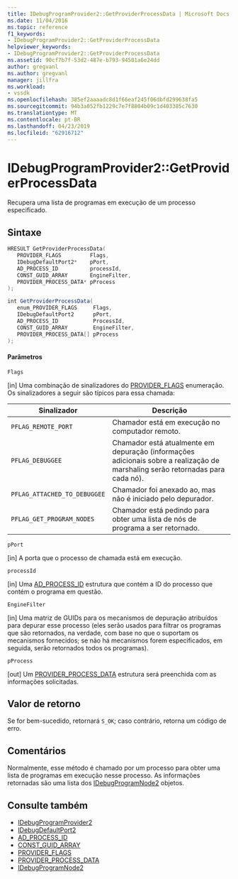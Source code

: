 ```yaml
---
title: IDebugProgramProvider2::GetProviderProcessData | Microsoft Docs
ms.date: 11/04/2016
ms.topic: reference
f1_keywords:
- IDebugProgramProvider2::GetProviderProcessData
helpviewer_keywords:
- IDebugProgramProvider2::GetProviderProcessData
ms.assetid: 90cf7b7f-53d2-487e-b793-94501a6e24dd
author: gregvanl
ms.author: gregvanl
manager: jillfra
ms.workload:
- vssdk
ms.openlocfilehash: 385ef2aaaadc8d1f66eaf245f06dbfd299638fa5
ms.sourcegitcommit: 94b3a052fb1229c7e7f8804b09c1d403385c7630
ms.translationtype: MT
ms.contentlocale: pt-BR
ms.lasthandoff: 04/23/2019
ms.locfileid: "62916712"
---
```

# <a name="idebugprogramprovider2getproviderprocessdata"></a>IDebugProgramProvider2::GetProviderProcessData
Recupera uma lista de programas em execução de um processo especificado.

## <a name="syntax"></a>Sintaxe

```cpp
HRESULT GetProviderProcessData(
   PROVIDER_FLAGS         Flags,
   IDebugDefaultPort2*    pPort,
   AD_PROCESS_ID          processId,
   CONST_GUID_ARRAY       EngineFilter,
   PROVIDER_PROCESS_DATA* pProcess
);
```

```csharp
int GetProviderProcessData(
   enum_PROVIDER_FLAGS     Flags,
   IDebugDefaultPort2      pPort,
   AD_PROCESS_ID           ProcessId,
   CONST_GUID_ARRAY        EngineFilter,
   PROVIDER_PROCESS_DATA[] pProcess
);
```

#### <a name="parameters"></a>Parâmetros
 `Flags`

 [in] Uma combinação de sinalizadores do [PROVIDER_FLAGS](../../../extensibility/debugger/reference/provider-flags.md) enumeração. Os sinalizadores a seguir são típicos para essa chamada:

|Sinalizador|Descrição|
|----------|-----------------|
|`PFLAG_REMOTE_PORT`|Chamador está em execução no computador remoto.|
|`PFLAG_DEBUGGEE`|Chamador está atualmente em depuração (informações adicionais sobre a realização de marshaling serão retornadas para cada nó).|
|`PFLAG_ATTACHED_TO_DEBUGGEE`|Chamador foi anexado ao, mas não é iniciado pelo depurador.|
|`PFLAG_GET_PROGRAM_NODES`|Chamador está pedindo para obter uma lista de nós de programa a ser retornado.|

 `pPort`

 [in] A porta que o processo de chamada está em execução.

 `processId`

 [in] Uma [AD_PROCESS_ID](../../../extensibility/debugger/reference/ad-process-id.md) estrutura que contém a ID do processo que contém o programa em questão.

 `EngineFilter`

 [in] Uma matriz de GUIDs para os mecanismos de depuração atribuídos para depurar esse processo (eles serão usados para filtrar os programas que são retornados, na verdade, com base no que o suportam os mecanismos fornecidos; se não há mecanismos forem especificados, em seguida, serão retornados todos os programas).

 `pProcess`

 [out] Um [PROVIDER_PROCESS_DATA](../../../extensibility/debugger/reference/provider-process-data.md) estrutura será preenchida com as informações solicitadas.

## <a name="return-value"></a>Valor de retorno
 Se for bem-sucedido, retornará `S_OK`; caso contrário, retorna um código de erro.

## <a name="remarks"></a>Comentários
 Normalmente, esse método é chamado por um processo para obter uma lista de programas em execução nesse processo. As informações retornadas são uma lista dos [IDebugProgramNode2](../../../extensibility/debugger/reference/idebugprogramnode2.md) objetos.

## <a name="see-also"></a>Consulte também
- [IDebugProgramProvider2](../../../extensibility/debugger/reference/idebugprogramprovider2.md)
- [IDebugDefaultPort2](../../../extensibility/debugger/reference/idebugdefaultport2.md)
- [AD_PROCESS_ID](../../../extensibility/debugger/reference/ad-process-id.md)
- [CONST_GUID_ARRAY](../../../extensibility/debugger/reference/const-guid-array.md)
- [PROVIDER_FLAGS](../../../extensibility/debugger/reference/provider-flags.md)
- [PROVIDER_PROCESS_DATA](../../../extensibility/debugger/reference/provider-process-data.md)
- [IDebugProgramNode2](../../../extensibility/debugger/reference/idebugprogramnode2.md)